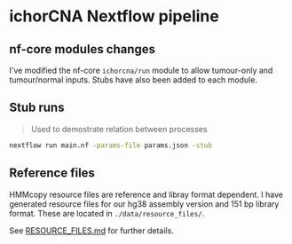 # ichorCNA Nextflow pipeline

## nf-core modules changes

I've modified the nf-core `ichorcna/run` module to allow tumour-only and tumour/normal inputs. Stubs have also been
added to each module.

## Stub runs
> Used to demostrate relation between processes

```bash
nextflow run main.nf -params-file params.json -stub
```

## Reference files

HMMcopy resource files are reference and libray format dependent. I have generated resource files for our hg38 assembly
version and 151 bp library format. These are located in `./data/resource_files/`.

See [RESOURCE_FILES.md](RESOURCE_FILES.md) for further details.
